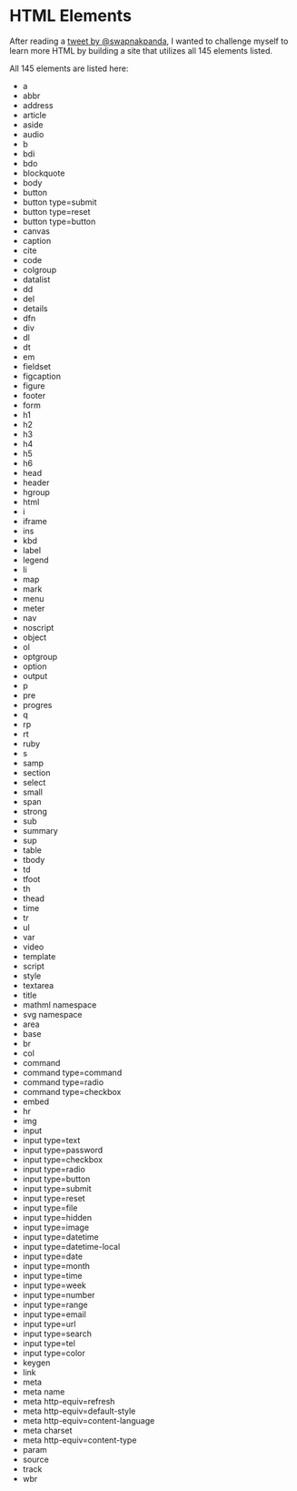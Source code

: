 # HTML Elements #

After reading a [tweet by @swapnakpanda](https://twitter.com/swapnakpanda/status/1486589177781125122?s=20&t=gnv1sAGE47mjxiOY042ynQ), I wanted to challenge myself to learn more HTML by building a site that utilizes all 145 elements listed.

All 145 elements are listed here: 
* a
* abbr
* address
* article
* aside
* audio
* b
* bdi
* bdo
* blockquote
* body
* button
* button type=submit
* button type=reset
* button type=button
* canvas
* caption
* cite
* code
* colgroup
* datalist
* dd
* del
* details
* dfn
* div
* dl
* dt
* em
* fieldset
* figcaption
* figure
* footer
* form
* h1
* h2
* h3
* h4
* h5
* h6
* head
* header
* hgroup
* html
* i
* iframe
* ins
* kbd
* label
* legend
* li
* map
* mark
* menu
* meter
* nav
* noscript
* object
* ol
* optgroup
* option
* output
* p
* pre
* progres
* q
* rp
* rt
* ruby
* s
* samp
* section
* select
* small
* span
* strong
* sub
* summary
* sup
* table
* tbody
* td
* tfoot
* th
* thead
* time
* tr
* ul
* var
* video
* template
* script
* style
* textarea
* title
* mathml namespace
* svg namespace
* area
* base
* br
* col
* command
* command type=command
* command type=radio
* command type=checkbox
* embed
* hr
* img
* input
* input type=text
* input type=password
* input type=checkbox
* input type=radio
* input type=button
* input type=submit
* input type=reset
* input type=file
* input type=hidden
* input type=image
* input type=datetime
* input type=datetime-local
* input type=date
* input type=month
* input type=time
* input type=week
* input type=number
* input type=range
* input type=email
* input type=url
* input type=search
* input type=tel
* input type=color
* keygen
* link
* meta
* meta name
* meta http-equiv=refresh
* meta http-equiv=default-style
* meta http-equiv=content-language
* meta charset
* meta http-equiv=content-type
* param
* source
* track
* wbr



